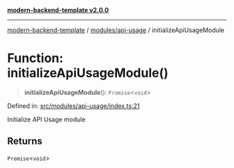 [**modern-backend-template v2.0.0**](../../../README.md)

***

[modern-backend-template](../../../modules.md) / [modules/api-usage](../README.md) / initializeApiUsageModule

# Function: initializeApiUsageModule()

> **initializeApiUsageModule**(): `Promise`\<`void`\>

Defined in: [src/modules/api-usage/index.ts:21](https://github.com/maemreyo/saas-4cus-nodejs/blob/1a77de11cd6eaefe66c31c7f5de281673fc25ce5/src/modules/api-usage/index.ts#L21)

Initialize API Usage module

## Returns

`Promise`\<`void`\>
